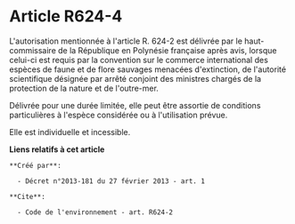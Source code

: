 # Article R624-4

L'autorisation mentionnée à l'article R. 624-2 est délivrée par le haut-commissaire de la République en Polynésie française
après avis, lorsque celui-ci est requis par la convention sur le commerce international des espèces de faune et de flore
sauvages menacées d'extinction, de l'autorité scientifique désignée par arrêté conjoint des ministres chargés de la
protection de la nature et de l'outre-mer.

Délivrée pour une durée limitée, elle peut être assortie de conditions particulières à l'espèce considérée ou à l'utilisation
prévue.

Elle est individuelle et incessible.

**Liens relatifs à cet article**

	**Créé par**:

	  - Décret n°2013-181 du 27 février 2013 - art. 1

	**Cite**:

	  - Code de l'environnement - art. R624-2
